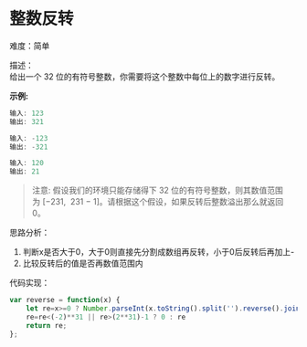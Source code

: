 # 整数反转

难度：简单

描述：<br />给出一个 32 位的有符号整数，你需要将这个整数中每位上的数字进行反转。

**示例:**
```javascript
输入: 123
输出: 321

输入: -123
输出: -321

输入: 120
输出: 21
```


> 注意:
假设我们的环境只能存储得下 32 位的有符号整数，则其数值范围为 [−231,  231 − 1]。请根据这个假设，如果反转后整数溢出那么就返回 0。

思路分析：

1. 判断x是否大于0，大于0则直接先分割成数组再反转，小于0后反转后再加上-
1. 比较反转后的值是否再数值范围内

代码实现：
```javascript
var reverse = function(x) {
    let re=x>=0 ? Number.parseInt(x.toString().split('').reverse().join('')) : Number.parseInt('-'+x.toString().split('').reverse().join(''))
    re=re<(-2)**31 || re>(2**31)-1 ? 0 : re
    return re;
};
```

